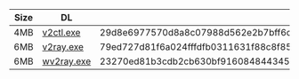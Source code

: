 |    Size   |     DL  | sha512sum |
|  ---  |  ---  |  ---  |
| 4MB | [v2ctl.exe](https://cdn.jsdelivr.net/gh/googleians/v2ray-core@main/v2ctl.exe) | 29d8e6977570d8a8c07988d562e2b7bff6cc5a3eb43b72e027da69baceff2d7c1003dda6fb36df358efb07391cff8ff8557e4fa0e8dc8330ae6ca2b68e3a894e |
| 6MB | [v2ray.exe](https://cdn.jsdelivr.net/gh/googleians/v2ray-core@main/v2ray.exe) | 79ed727d81f6a024fffdfb0311631f88c8f8593105e8b2fd68f31dd80144b376147dd970865c4d5627b04955ab62f708d3e342e70907b28b8f56496e6b4729b9 |
| 6MB | [wv2ray.exe](https://cdn.jsdelivr.net/gh/googleians/v2ray-core@main/wv2ray.exe) | 23270ed81b3cdb2cb630bf9160848443450a597e44616b80f58ea6c21ba637aee28205759f3965589d57f3cb1839e50c232909f75333a2318da5ad50df02654d |
